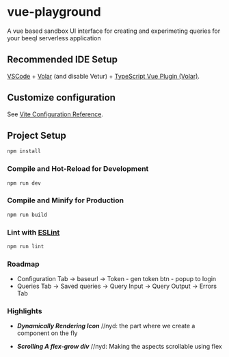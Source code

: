 # vue-playground
A vue based sandbox UI interface for creating and experimeting queries for your beeql serverless application

## Recommended IDE Setup

[VSCode](https://code.visualstudio.com/) + [Volar](https://marketplace.visualstudio.com/items?itemName=Vue.volar) (and disable Vetur) + [TypeScript Vue Plugin (Volar)](https://marketplace.visualstudio.com/items?itemName=Vue.vscode-typescript-vue-plugin).

## Customize configuration

See [Vite Configuration Reference](https://vitejs.dev/config/).

## Project Setup

```sh
npm install
```

### Compile and Hot-Reload for Development

```sh
npm run dev
```

### Compile and Minify for Production

```sh
npm run build
```

### Lint with [ESLint](https://eslint.org/)

```sh
npm run lint
```

### Roadmap

* Configuration Tab
    -> baseurl
    -> Token
         - gen token btn
         - popup to login 
* Queries Tab
    -> Saved queries 
    -> Query Input
    -> Query Output
    -> Errors Tab

### Highlights 

* ***Dynamically Rendering Icon***
  //nyd: the part where we create a component on the fly

* ***Scrolling A flex-grow div***
  //nyd: Making the aspects scrollable using flex


